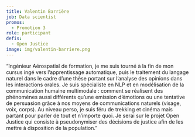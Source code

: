 ```yaml
---
title: Valentin Barrière
job: Data scientist
promos:
  - Promotion 3
role: participant
defis:
  - Open Justice
image: img/valentin-barriere.png
---
```


“Ingénieur Aérospatial de formation, je me suis tourné à la fin de mon cursus ingé vers l’apprentissage automatique, puis le traitement du langage naturel dans le cadre d’une thèse portant sur l’analyse des opinions dans les interactions orales. Je suis spécialiste en NLP et en modélisation de la communication humaine multimodale : comment se réalisent des phénomènes aussi différents qu’une emission d’émotions ou une tentative de persuasion grâce à nos moyens de communications naturels (visage, voix, corps). Au niveau perso, je suis féru de trekking et cinéma mais partant pour parler de tout et n’importe quoi. Je serai sur le projet Open Justice qui consiste à pseudonymiser des décisions de justice afin de les mettre à disposition de la population.”
